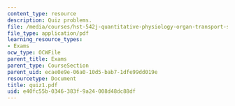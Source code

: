 ```yaml
---
content_type: resource
description: Quiz problems.
file: /media/courses/hst-542j-quantitative-physiology-organ-transport-systems-spring-2004/e40fc55b0346383f9a24008d48dc88df_quiz1.pdf
file_type: application/pdf
learning_resource_types:
- Exams
ocw_type: OCWFile
parent_title: Exams
parent_type: CourseSection
parent_uid: ecae0e9e-06a0-10d5-bab7-1dfe99dd019e
resourcetype: Document
title: quiz1.pdf
uid: e40fc55b-0346-383f-9a24-008d48dc88df
---
```

